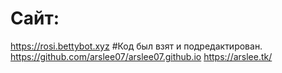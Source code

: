 # Сайт:
https://rosi.bettybot.xyz
#Код был взят и подредактирован.
https://github.com/arslee07/arslee07.github.io
https://arslee.tk/